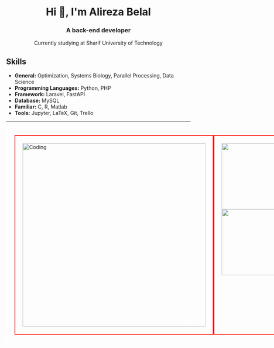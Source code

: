 <div align="center">
    <h1>Hi 👋, I'm Alireza Belal</h1>
    <h3>A back-end developer</h3>
    <p>Currently studying at Sharif University of Technology</p>
</div>

## Skills

- **General:** Optimization, Systems Biology, Parallel Processing, Data Science
- **Programming Languages:** Python, PHP
- **Framework:** Laravel, FastAPI
- **Database:** MySQL
- **Familiar:** C, R, Matlab
- **Tools:** Jupyter, LaTeX, Git, Trello

---

<div style="display: flex; border: 3px solid #fff; padding: 20px;">
   <div style="flex: 50%; padding: 20px; border: 2px solid red;">
    <img width="500" src="https://www.mygo.ge/uploads/blog/1584023795.jpg" alt="Coding">
   </div>
  
   <div style="flex: 50%; padding: 20px; border: 2px solid red;">
    <img height="180em" src="https://github-readme-stats.vercel.app/api?username=AlirezaBelal&show_icons=true&theme=github_dark&hide_border=true&date_format=M%20j%5B%2C%20Y%5D&&count_private=true&include_all_commits=true" />
    <img height="180em" src="https://github-readme-streak-stats.herokuapp.com/?user=AlirezaBelal&theme=react&background=0d1117&hide_border=true&date_format=M%20j%5B%2C%20Y%5D&count_private=true" />
   </div>
</div>

